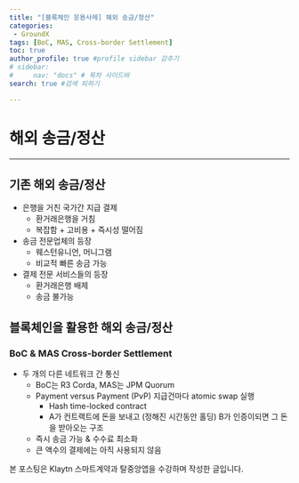 ```yaml
---
title: "[블록체인 응용사례] 해외 송금/정산"
categories:
 - GroundX
tags: [BoC, MAS, Cross-border Settlement] 
toc: true
author_profile: true #profile sidebar 감추기
# sidebar:
#     nav: "docs" # 목차 사이드바
search: true #검색 피하기

---
```


# 해외 송금/정산

-----------------



## 기존 해외 송금/정산

- 은행을 거친 국가간 지급 결제
  - 환거래은행을 거침
  - 복잡함 + 고비용 + 즉시성 떨어짐
- 송금 전문업체의 등장
  - 웨스턴유니언, 머니그램
  - 비교적 빠른 송금 가능
- 결제 전문 서비스들의 등장
  - 환거래은행 배제
  - 송금 불가능



## 블록체인을 활용한 해외 송금/정산



### BoC & MAS Cross-border Settlement

- 두 개의 다른 네트워크 간 통신
  - BoC는 R3 Corda, MAS는 JPM Quorum
  - Payment versus Payment (PvP) 지급건마다 atomic swap 실행
    - Hash time-locked contract
    - A가 컨트랙트에 돈을 보내고 (정해진 시간동안 홀딩) B가 인증이되면 그 돈을 받아오는 구조 
  - 즉시 송금 가능 & 수수료 최소화
  - 큰 액수의 결제에는 아직 사용되지 않음


<div class="notice">
  <p>본 포스팅은 Klaytn 스마트계약과 탈중앙앱을 수강하며 작성한 글입니다.</p>
</div>